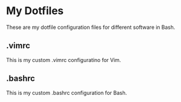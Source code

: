 # My Dotfiles
These are my dotfile configuration files for different software in Bash.
## .vimrc
This is my custom .vimrc configuratino for Vim.
## .bashrc
This is my custom .bashrc configuration for Bash.
